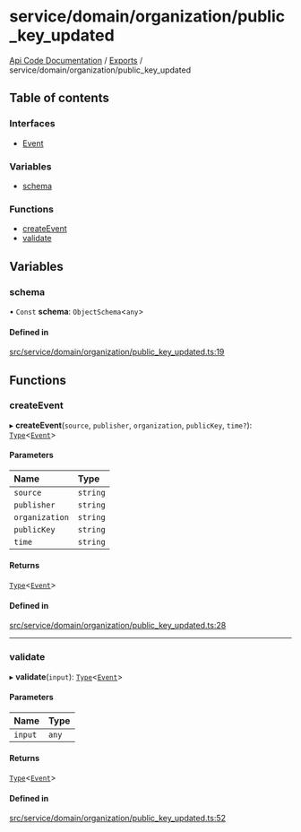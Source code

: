 # service/domain/organization/public\_key\_updated
 
[Api Code Documentation](../README.md) / [Exports](../modules.md) / service/domain/organization/public\_key\_updated

## Table of contents

### Interfaces

- [Event](../interfaces/service_domain_organization_public_key_updated.Event.md)

### Variables

- [schema](service_domain_organization_public_key_updated.md#schema)

### Functions

- [createEvent](service_domain_organization_public_key_updated.md#createevent)
- [validate](service_domain_organization_public_key_updated.md#validate)

## Variables

### schema

• `Const` **schema**: `ObjectSchema`<`any`\>

#### Defined in

[src/service/domain/organization/public_key_updated.ts:19](https://github.com/openkfw/TruBudget/blob/4d7fd4be/api/src/service/domain/organization/public_key_updated.ts#L19)

## Functions

### createEvent

▸ **createEvent**(`source`, `publisher`, `organization`, `publicKey`, `time?`): [`Type`](result.md#type)<[`Event`](../interfaces/service_domain_organization_public_key_updated.Event.md)\>

#### Parameters

| Name | Type |
| :------ | :------ |
| `source` | `string` |
| `publisher` | `string` |
| `organization` | `string` |
| `publicKey` | `string` |
| `time` | `string` |

#### Returns

[`Type`](result.md#type)<[`Event`](../interfaces/service_domain_organization_public_key_updated.Event.md)\>

#### Defined in

[src/service/domain/organization/public_key_updated.ts:28](https://github.com/openkfw/TruBudget/blob/4d7fd4be/api/src/service/domain/organization/public_key_updated.ts#L28)

___

### validate

▸ **validate**(`input`): [`Type`](result.md#type)<[`Event`](../interfaces/service_domain_organization_public_key_updated.Event.md)\>

#### Parameters

| Name | Type |
| :------ | :------ |
| `input` | `any` |

#### Returns

[`Type`](result.md#type)<[`Event`](../interfaces/service_domain_organization_public_key_updated.Event.md)\>

#### Defined in

[src/service/domain/organization/public_key_updated.ts:52](https://github.com/openkfw/TruBudget/blob/4d7fd4be/api/src/service/domain/organization/public_key_updated.ts#L52)
